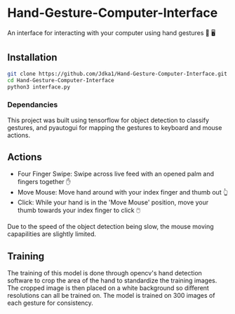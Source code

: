 # Hand-Gesture-Computer-Interface

An interface for interacting with your computer using hand gestures 👋 🖥️

## Installation

```bash
git clone https://github.com/Jdka1/Hand-Gesture-Computer-Interface.git
cd Hand-Gesture-Computer-Interface
python3 interface.py
```

### Dependancies

This project was built using tensorflow for object detection to classify gestures, and pyautogui for mapping the gestures to keyboard and mouse actions.

## Actions
- Four Finger Swipe: Swipe across live feed with an opened palm and fingers together ✋
- Move Mouse: Move hand around with your index finger and thumb out 👆
- Click: While your hand is in the 'Move Mouse' position, move your thumb towards your index finger to click 🖱️

Due to the speed of the object detection being slow, the mouse moving capapilities are slightly limited.

## Training

The training of this model is done through opencv's hand detection software to crop the area of the hand to standardize the training images. The cropped image is then placed on a white background so different resolutions can all be trained on. The model is trained on 300 images of each gesture for consistency.
